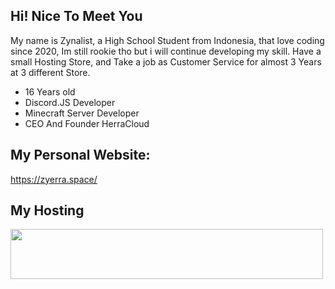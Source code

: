 ## Hi! Nice To Meet You
My name is Zynalist, a High School Student from Indonesia, that love coding since 2020, Im still rookie tho but i will continue developing my skill. Have a small Hosting Store, and Take a job as Customer Service for almost 3 Years at 3 different Store.

- 16 Years old
- Discord.JS Developer
- Minecraft Server Developer
- CEO And Founder HerraCloud

## My Personal Website:
https://zyerra.space/

## My Hosting
<a href= 'https://discord.gg/U8gfw6f8fZ' rel= 'nofollow'>
	<img src= 'https://media.discordapp.net/attachments/902752543929696276/1211334880965828628/New_Project_Copy_6DC7106.gif?ex=65edd285&is=65db5d85&hm=4935fafd40a033ce20dbd09d0872f90f08e3605993424b95563772666012c8fc&=' width= '500px' height= '80px' style= 'max-width: 100%;'>
</a>

